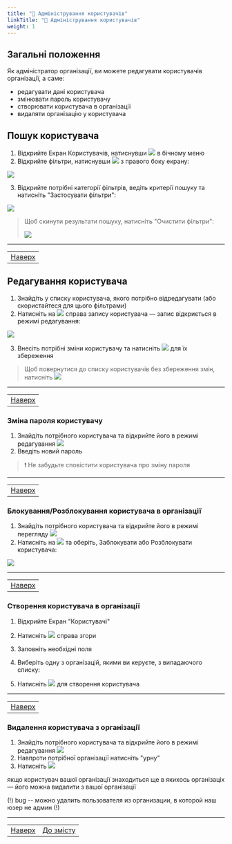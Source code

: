 ```yaml
---
title: "👥 Адміністрування користувачів"
linkTitle: "👥 Адміністрування користувачів"
weight: 1
---
```


## Загальні положення  
Як адміністратор організації, ви можете редагувати користувачів організації, а саме:
- редагувати дані користувача
- змінювати пароль користувачу
- створювати користувача в організації
- видаляти організацію у користувача

## Пошук користувача
1. Відкрийте Екран Користувачів, натиснувши ![](https://i.imgur.com/zsbwenh.png) в бічному меню
2. Відкрийте фільтри, натиснувши ![](https://i.imgur.com/MaZo9cn.png) з правого боку екрану:

![](https://i.gyazo.com/2e6ea88adc5001f472a1e0d95b9afaf2.gif)

3. Відкрийте потрібні категорії фільтрів, ведіть  критерії пошуку та натисніть "Застосувати фільтри":

![](https://i.gyazo.com/bf857c380868a9494fe4260045db3d32.gif)

> Щоб скинути результати пошуку, натисніть "Очистити фільтри":
>
>![](https://i.gyazo.com/a7700ef575e4c56174268274d799cf51.gif)
___
| |
|-|
| [Наверх](#загальні-положення)|

## Редагування користувача
1. Знайдіть у списку користувача, якого потрібно відредагувати (або скористайтеся для цього фільтрами)
2. Натисніть на ![](https://i.imgur.com/4habIJd.png) справа запису користувача &mdash; запис відкриється в режимі редагування:

![](https://i.gyazo.com/24b2135546a032e47557204ef2763952.gif)

3. Внесіть потрібні зміни користувачу та натисніть ![](https://i.imgur.com/Die5KUV.png) для їх збереження

> Щоб повернутися до списку користувачів без збереження змін, натисніть ![](https://i.imgur.com/YZ6Sefv.png)
___
| |
|-|
| [Наверх](#загальні-положення)|

### Зміна пароля користувачу
1. Знайдіть потрібного користувача та відкрийте його в режимі редагування ![](https://i.imgur.com/4habIJd.png)
2. Введіть новий пароль
>❗ Не забудьте сповістити користувача про зміну пароля
___
| |
|-|
| [Наверх](#загальні-положення)|

### Блокування/Розблокування користувача в організації
1. Знайдіть потрібного користувача та відкрийте його в режимі перегляду ![](https://i.imgur.com/9qatUew.png)
2. Натисніть на ![](https://i.imgur.com/aOuVbDo.png) та оберіть, Заблокувати або Розблокувати користувача:

![](https://i.gyazo.com/7f9f4ae3c630544463a01158dc0af38d.gif)
___
| |
|-|
| [Наверх](#загальні-положення)|

### Створення користувача в організації
1. Відкрийте Екран "Користувачі"
2. Натисніть ![](https://i.imgur.com/mpVtOZ7.png) справа згори
3. Заповніть необхідні поля
4. Виберіть одну з організацій, якими ви керуєте, з випадаючого списку:
   
5. Натисніть ![](https://i.imgur.com/Die5KUV.png) для створення користувача
___
| |
|-|
| [Наверх](#загальні-положення)|

### Видалення користувача з організації
1. Знайдіть потрібного користувача та відкрийте його в режимі редагування ![](https://i.imgur.com/4habIJd.png)
2. Навпроти потрібної організації натисніть "урну"
3. Натисніть ![](https://i.imgur.com/Die5KUV.png)

якщо користувач вашої організації знаходиться ще в якихось організаціх &mdash; його можна видалити з вашої організації 

(!) bug -- можно удалить пользователя из организации, в которой наш юзер не админ (!)
___

| | |
|-|-|
| [Наверх](#загальні-положення)| [До змісту](/docs/toc/)|